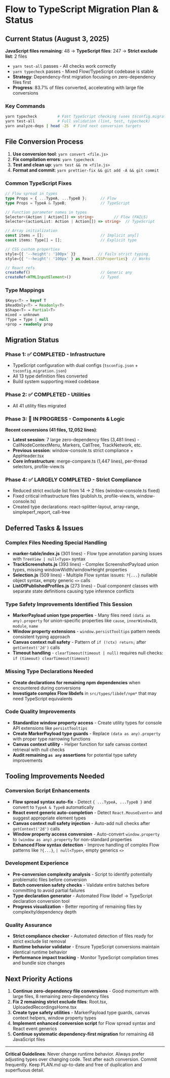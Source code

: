 # Flow to TypeScript Migration Plan & Status

## Current Status (August 3, 2025)

**JavaScript files remaining**: 48 → **TypeScript files**: 247 → **Strict exclude list**: 2 files

- `yarn test-all` passes - All checks work correctly  
- `yarn typecheck` passes - Mixed Flow/TypeScript codebase is stable
- **Strategy**: Dependency-first migration focusing on zero-dependency files first
- **Progress**: 83.7% of files converted, accelerating with large file conversions

### Key Commands
```bash
yarn typecheck         # Fast TypeScript checking (uses tsconfig.migration.json)
yarn test-all          # Full validation (lint, test, typecheck)
yarn analyze-deps | head -25  # Find next conversion targets
```

## File Conversion Process

1. **Use conversion tool**: `yarn convert <file.js>`
2. **Fix compilation errors**: `yarn typecheck`
3. **Test and clean up**: `yarn test && rm <file.js>`
4. **Format and commit**: `yarn prettier-fix && git add -A && git commit`

### Common TypeScript Fixes

```typescript
// Flow spread in types  
type Props = { ...TypeA, ...TypeB };      // Flow
type Props = TypeA & TypeB;               // TypeScript

// Function parameter names in types
Selector<(Action | Action[]) => string>         // Flow (FAILS)
Selector<(actionList: Action | Action[]) => string>  // TypeScript

// Array initialization
const items = [];                         // Implicit any[]
const items: Type[] = [];                 // Explicit type

// CSS custom properties
style={{ '--height': '100px' }}          // Fails strict typing
style={{ '--height': '100px' } as React.CSSProperties}  // Works

// React refs
createRef()                               // Generic any
createRef<HTMLInputElement>()             // Typed
```

### Type Mappings
```typescript
$Keys<T> → keyof T
$ReadOnly<T> → Readonly<T>  
$Shape<T> → Partial<T>
mixed → unknown
?Type → Type | null
+prop → readonly prop
```

## Migration Status

### Phase 1: ✅ COMPLETED - Infrastructure
- TypeScript configuration with dual configs (`tsconfig.json` + `tsconfig.migration.json`)
- All 13 type definition files converted
- Build system supporting mixed codebase

### Phase 2: ✅ COMPLETED - Utilities
- All 41 utility files migrated

### Phase 3: 🚀 IN PROGRESS - Components & Logic
**Recent conversions (41 files, 12,052 lines)**:
- **Latest session**: 7 large zero-dependency files (3,481 lines) - CallNodeContextMenu, Markers, CallTree, TrackNetwork, etc.
- **Previous session**: window-console.ts strict compliance + AppHeader.tsx
- **Core infrastructure**: merge-compare.ts (1,447 lines), per-thread selectors, profile-view.ts

### Phase 4: ✅ LARGELY COMPLETED - Strict Compliance  
- Reduced strict exclude list from 14 → 2 files (window-console.ts fixed)
- Fixed critical infrastructure files (publish.ts, profile-view.ts, window-console.ts)
- Created type declarations: react-splitter-layout, array-range, simpleperf_report, call-tree

## Deferred Tasks & Issues

### Complex Files Needing Special Handling  
- **marker-table/index.js** (301 lines) - Flow type annotation parsing issues with `TreeView | null<Type>` syntax
- **TrackScreenshots.js** (393 lines) - Complex ScreenshotPayload union types, missing windowWidth/windowHeight properties
- **Selection.js** (509 lines) - Multiple Flow syntax issues: `?{...}` nullable object syntax, empty generic `<>` calls
- **ListOfPublishedProfiles.js** (273 lines) - Dual component classes with separate state definitions causing type inference conflicts

### Type Safety Improvements Identified This Session
- **MarkerPayload union type properties** - Many files need `(data as any).property` for union-specific properties like `cause`, `innerWindowID`, `module`, `name`
- **Window property extensions** - `window.persistTooltips` pattern needs consistent typing approach
- **Canvas context null safety** - Pattern of `if (!ctx) return;` after `getContext('2d')` calls
- **Timeout handling** - `clearTimeout(timeout | null)` requires null checks: `if (timeout) clearTimeout(timeout)`

### Missing Type Declarations Needed
- **Create declarations for remaining npm dependencies** when encountered during conversions
- **Investigate complex Flow libdefs** in `src/types/libdef/npm*` that may need TypeScript equivalents

### Code Quality Improvements
- **Standardize window property access** - Create utility types for console API extensions like `persistTooltips`
- **Create MarkerPayload type guards** - Replace `(data as any).property` with proper type narrowing functions
- **Canvas context utility** - Helper function for safe canvas context retrieval with null checks
- **Audit remaining `as any` assertions** for potential type safety improvements

## Tooling Improvements Needed

### Conversion Script Enhancements
- **Flow spread syntax auto-fix** - Detect `{ ...TypeA, ...TypeB }` and convert to `TypeA & TypeB` automatically
- **React event generic auto-completion** - Detect `React.MouseEvent<>` and suggest appropriate element types
- **Canvas context null safety injection** - Auto-add null checks after `getContext('2d')` calls
- **Window property access conversion** - Auto-convert `window.property` to `(window as any).property` for non-standard properties
- **Enhanced Flow syntax detection** - Improve handling of complex Flow patterns like `?{...}`, `| null<Type>`, empty generics `<>`

### Development Experience
- **Pre-conversion complexity analysis** - Script to identify potentially problematic files before conversion
- **Batch conversion safety checks** - Validate entire batches before committing to avoid partial failures  
- **Type declaration generator** - Automated Flow libdef → TypeScript declaration conversion tool
- **Progress visualization** - Better reporting of remaining files by complexity/dependency depth

### Quality Assurance
- **Strict compliance checker** - Automated detection of files ready for strict exclude list removal
- **Runtime behavior validator** - Ensure TypeScript conversions maintain identical runtime behavior
- **Performance impact tracking** - Monitor TypeScript compilation times and bundle size changes

## Next Priority Actions

1. **Continue zero-dependency file conversions** - Good momentum with large files, 8 remaining zero-dependency files
2. **Fix 2 remaining strict exclude files**: Root.tsx, UploadedRecordingsHome.tsx  
3. **Create type safety utilities** - MarkerPayload type guards, canvas context helpers, window property types
4. **Implement enhanced conversion script** for Flow spread syntax and React event generics
5. **Continue systematic dependency-first migration** for remaining 48 JavaScript files

---

**Critical Guidelines**: Never change runtime behavior. Always prefer adjusting types over changing code. Test after each conversion. Commit frequently. Keep PLAN.md up-to-date and free of duplication and superfluous detail.